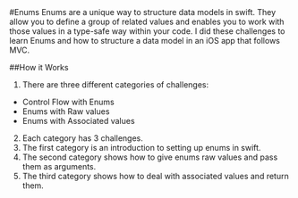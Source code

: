 <snippet>
#Enums
Enums are a unique way to structure data models in swift. They allow you to define a group of related values and enables you to work with those values in a type-safe way within your code. I did these challenges to learn Enums and how to structure a data model in an iOS app that follows MVC.

##How it Works
1. There are three different categories of challenges:
  * Control Flow with Enums
  * Enums with Raw values
  * Enums with Associated values
2. Each category has 3 challenges.
3. The first category is an introduction to setting up enums in swift.
4. The second category shows how to give enums raw values and pass them as arguments.
5. The third category shows how to deal with associated values and return them.
</snippet>
